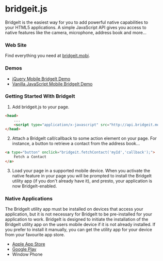 bridgeit.js
===========

BridgeIt is the easiest way for you to add powerful native capabilities to your HTML5 applications. A simple JavaScript API gives you access to native features like the camera, microphone, address book and more…

### Web Site
Find everything you need at [bridgeit.mobi](http://bridgeit.mobi).

### Demos

* [jQuery Mobile BridgeIt Demo](http://bridgeit.github.io/demo-jqm/)
* [Vanilla JavaScript Mobile BridgeIt Demo](http://bridgeit.github.io/demo-vanilla/)

### Getting Started With BridgeIt
1) Add bridgeit.js to your page.
```html
<head>
    ...
    <script type="application/x-javascript" src="http://api.bridgeit.mobi/bridgeit/bridgeit.js"></script>
</head>
```
2) Attach a BridgeIt call/callback to some action element on your page.  For instance, a button to retrieve a contact from the address book...
```html
<a type="button" onclick="bridgeit.fetchContact('myId','callback');">
    Fetch a Contact
</a>
```
3) Load your page in a supported mobile device.  When you activate the native feature in your page you will be prompted to install the BridgeIt utility app (if you don't already have it), and presto, your application is now BridgeIt-enabled.

### Native Applications
The BridgeIt utility app must be installed on devices that access your application, but it is not necessary for BridgeIt to be pre-installed for your application to work.  BridgeIt is designed to initiate the installation of the BridgeIt utility app on the users mobile device if it is not already installed.  If you prefer to install it manually, you can get the utility app for your device from your favourite app store. 
* [Apple App Store](https://itunes.apple.com/app/bridgeit/id727736414)
* [Google Play](https://play.google.com/store/apps/details?id=mobi.bridgeit)
* Window Phone
